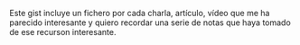 Este gist incluye un fichero por cada charla, artículo, vídeo que me ha parecido
interesante y quiero recordar una serie de notas que haya tomado de ese recurson
interesante.